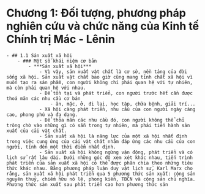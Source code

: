 # Chương 1: Đối tượng, phương pháp nghiên cứu và chức năng của Kinh tế Chính trị Mác - Lênin
	- ## 1.1 Sản xuất xã hội
		- ### Một số khái niệm cơ bản
			- ***Sản xuất xã hội***
				- Vì vậy, sản xuất vật chất là cơ sở, nền tảng của đời sống xã hội. Sản xuất vật chất bao giờ cũng mang tỉnh chất xã hội vì muốn tạo ra sản phẩm, con người không chỉ phải quan hệ với tự nhiên, mà còn phải quan hệ với nhau.
				- Để tồn tại và phát triển, con người trước hết cần được thoả mãn các nhu cầu cơ bản
					- ăn, mặc, ở, đi lại, học tập, chữa bệnh, giải trí...
				- Xã hội càng phát triển, nhu cầu của con người ngày càng cao, phong phú và đa dạng.
				- Để thỏa mãn các nhu cầu đó, con người không thể chỉ trông chờ vào những gì có sẵn trong tự nhiên, mà phải tiến hành sản xuất của cải vật chất.
				- Sản xuất xã hội là năng lực của một xã hội nhất định trong việc cung ứng của cải vật chất nhằm đáp ứng các nhu cầu của con người, tính đến một thời điểm nhất định.
				- Sản xuất xã hội không ngừng vận động, phát triển và có lịch sử rất lâu dài. Dưới những góc độ xem xét khác nhau, tiến trình phát triển của sản xuất xã hội có thể được phân chia theo những tiêu thức khác nhau. Bằng phương pháp luận duy vật lịch sử, Karl Marx cho rằng, sản xuất xã hội phát triển qua 5 phương thức sản xuất: cộng sản nguyên thuỷ, chiếm hữu nô lệ, phong kiến, TBCN và cộng sản chủ nghĩa. Phương thức sản xuất sau phát triển cao hơn phương thức sản